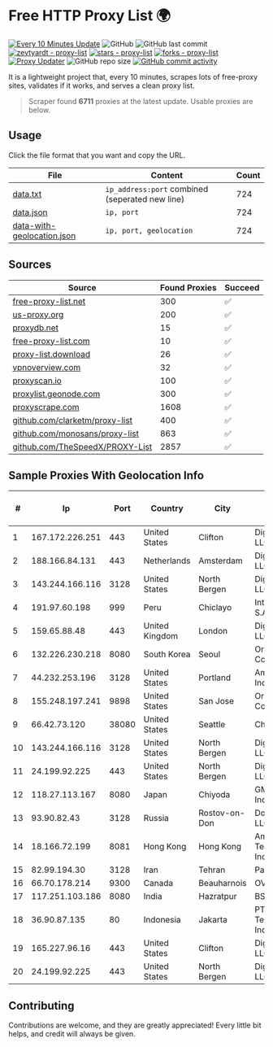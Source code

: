 
# Free HTTP Proxy List 🌍

[![Every 10 Minutes Update](https://github.com/mertguvencli/http-proxy-list/actions/workflows/main.yml/badge.svg?branch=main)](https://github.com/mertguvencli/http-proxy-list/actions/workflows/main.yml)
![GitHub](https://img.shields.io/github/license/mertguvencli/http-proxy-list)
![GitHub last commit](https://img.shields.io/github/last-commit/mertguvencli/http-proxy-list)
[![zevtyardt - proxy-list](https://img.shields.io/static/v1?label=zevtyardt&message=proxy-list&color=blue&logo=github)](https://github.com/zevtyardt/proxy-list "Go to GitHub repo")
[![stars - proxy-list](https://img.shields.io/github/stars/zevtyardt/proxy-list?style=social)](https://github.com/zevtyardt/proxy-list)
[![forks - proxy-list](https://img.shields.io/github/forks/zevtyardt/proxy-list?style=social)](https://github.com/zevtyardt/proxy-list)
[![Proxy Updater](https://github.com/zevtyardt/proxy-list/workflows/Proxy%20Updater/badge.svg)](https://github.com/zevtyardt/proxy-list/actions?query=workflow:"Proxy+Updater")
![GitHub repo size](https://img.shields.io/github/repo-size/zevtyardt/proxy-list)
[![GitHub commit activity](https://img.shields.io/github/commit-activity/m/zevtyardt/proxy-list?logo=commits)](https://github.com/zevtyardt/proxy-list/commits/main)

It is a lightweight project that, every 10 minutes, scrapes lots of free-proxy sites, validates if it works, and serves a clean proxy list.

> Scraper found **6711** proxies at the latest update. Usable proxies are below.

## Usage

Click the file format that you want and copy the URL.

|File|Content|Count|
|----|-------|-----|
|[data.txt](https://raw.githubusercontent.com/mertguvencli/http-proxy-list/main/proxy-list/data.txt)|`ip_address:port` combined (seperated new line)|724|
|[data.json](https://raw.githubusercontent.com/mertguvencli/http-proxy-list/main/proxy-list/data.json)|`ip, port`|724|
|[data-with-geolocation.json](https://raw.githubusercontent.com/mertguvencli/http-proxy-list/main/proxy-list/data-with-geolocation.json)|`ip, port, geolocation`|724|

## Sources

|Source|Found Proxies|Succeed|
|------|-------------|-------|
|[free-proxy-list.net](https://free-proxy-list.net)|300|✅|
|[us-proxy.org](https://www.us-proxy.org)|200|✅|
|[proxydb.net](http://proxydb.net)|15|✅|
|[free-proxy-list.com](https://free-proxy-list.com/?page=&port=&type%5B%5D=http&type%5B%5D=https&up_time=0&search=Search)|10|✅|
|[proxy-list.download](https://www.proxy-list.download/HTTP)|26|✅|
|[vpnoverview.com](https://vpnoverview.com/privacy/anonymous-browsing/free-proxy-servers)|32|✅|
|[proxyscan.io](https://www.proxyscan.io)|100|✅|
|[proxylist.geonode.com](https://proxylist.geonode.com/api/proxy-list?limit=300&page=1&sort_by=lastChecked&sort_type=desc&protocols=http,https)|300|✅|
|[proxyscrape.com](https://api.proxyscrape.com/v2/?request=displayproxies&protocol=http&timeout=10000&country=all&ssl=all&anonymity=all)|1608|✅|
|[github.com/clarketm/proxy-list](https://raw.githubusercontent.com/clarketm/proxy-list/master/proxy-list-raw.txt)|400|✅|
|[github.com/monosans/proxy-list](https://raw.githubusercontent.com/monosans/proxy-list/main/proxies/http.txt)|863|✅|
|[github.com/TheSpeedX/PROXY-List](https://raw.githubusercontent.com/TheSpeedX/PROXY-List/master/http.txt)|2857|✅|


## Sample Proxies With Geolocation Info

|#|Ip|Port|Country|City|Internet Service Provider|
|-|--|----|-------|----|-------------------------|
|1|167.172.226.251|443|United States|Clifton|DigitalOcean, LLC|
|2|188.166.84.131|443|Netherlands|Amsterdam|DigitalOcean, LLC|
|3|143.244.166.116|3128|United States|North Bergen|DigitalOcean, LLC|
|4|191.97.60.198|999|Peru|Chiclayo|Internexa Peru S.A|
|5|159.65.88.48|443|United Kingdom|London|DigitalOcean, LLC|
|6|132.226.230.218|8080|South Korea|Seoul|Oracle Corporation|
|7|44.232.253.196|3128|United States|Portland|Amazon.com, Inc.|
|8|155.248.197.241|9898|United States|San Jose|Oracle Corporation|
|9|66.42.73.120|38080|United States|Seattle|Choopa|
|10|143.244.166.116|3128|United States|North Bergen|DigitalOcean, LLC|
|11|24.199.92.225|443|United States|North Bergen|DigitalOcean, LLC|
|12|118.27.113.167|8080|Japan|Chiyoda|GMO Internet, Inc.|
|13|93.90.82.43|3128|Russia|Rostov-on-Don|Dontechsvyaz LLC|
|14|18.166.72.199|8081|Hong Kong|Hong Kong|Amazon Technologies Inc.|
|15|82.99.194.30|3128|Iran|Tehran|ParsOnline Co.|
|16|66.70.178.214|9300|Canada|Beauharnois|OVH SAS|
|17|117.251.103.186|8080|India|Hazratpur|BSNL Internet|
|18|36.90.87.135|80|Indonesia|Jakarta|PT. Telekomunikasi Indonesia|
|19|165.227.96.16|443|United States|Clifton|DigitalOcean, LLC|
|20|24.199.92.225|443|United States|North Bergen|DigitalOcean, LLC|



## Contributing

Contributions are welcome, and they are greatly appreciated! Every
little bit helps, and credit will always be given.

